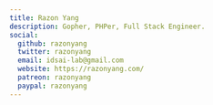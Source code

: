 ```yaml
---
title: Razon Yang
description: Gopher, PHPer, Full Stack Engineer.
social:
  github: razonyang
  twitter: razonyang
  email: idsai-lab@gmail.com
  website: https://razonyang.com/
  patreon: razonyang
  paypal: razonyang
---
```

